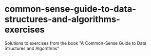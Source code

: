# common-sense-guide-to-data-structures-and-algorithms-exercises
Solutions to exercises from the book "A Common-Sense Guide to Data Structures and Algorithms"

